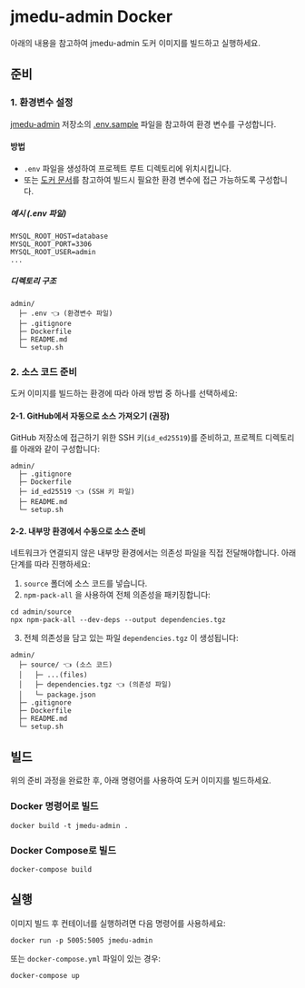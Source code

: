 # jmedu-admin Docker
아래의 내용을 참고하여 jmedu-admin 도커 이미지를 빌드하고 실행하세요.

## 준비

### 1. 환경변수 설정

[jmedu-admin](https://github.com/TreeNut-KR/jmedu-admin) 저장소의 [.env.sample](https://github.com/TreeNut-KR/jmedu-admin/blob/main/.env.example) 파일을 참고하여 환경 변수를 구성합니다.

#### 방법
- `.env` 파일을 생성하여 프로젝트 루트 디렉토리에 위치시킵니다.
- 또는 [도커 문서](https://docs.docker.com/compose/how-tos/environment-variables/set-environment-variables/)를 참고하여 빌드시 필요한 환경 변수에 접근 가능하도록 구성합니다.

##### 예시 (.env 파일)

```dotenv
MYSQL_ROOT_HOST=database
MYSQL_ROOT_PORT=3306
MYSQL_ROOT_USER=admin
...
```

##### 디렉토리 구조
```
admin/
  ├─ .env 👈 (환경변수 파일)
  ├─ .gitignore
  ├─ Dockerfile
  ├─ README.md
  └─ setup.sh
```

### 2. 소스 코드 준비

도커 이미지를 빌드하는 환경에 따라 아래 방법 중 하나를 선택하세요:

#### 2-1. GitHub에서 자동으로 소스 가져오기 (권장)

GitHub 저장소에 접근하기 위한 SSH 키(`id_ed25519`)를 준비하고, 프로젝트 디렉토리를 아래와 같이 구성합니다:

```
admin/
  ├─ .gitignore
  ├─ Dockerfile
  ├─ id_ed25519 👈 (SSH 키 파일)
  ├─ README.md
  └─ setup.sh
```


#### 2-2. 내부망 환경에서 수동으로 소스 준비

네트워크가 연결되지 않은 내부망 환경에서는 의존성 파일을 직접 전달해야합니다. 아래 단계를 따라 진행하세요:

1. `source` 폴더에 소스 코드를 넣습니다.
2. `npm-pack-all` 을 사용하여 전체 의존성을 패키징합니다:

```shell
cd admin/source
npx npm-pack-all --dev-deps --output dependencies.tgz
```

3. 전체 의존성을 담고 있는 파일 `dependencies.tgz` 이 생성됩니다:

```
admin/
  ├─ source/ 👈 (소스 코드)
  │   ├─ ...(files)
  │   ├─ dependencies.tgz 👈 (의존성 파일)
  │   └─ package.json
  ├─ .gitignore
  ├─ Dockerfile
  ├─ README.md
  └─ setup.sh
```


## 빌드

위의 준비 과정을 완료한 후, 아래 명령어를 사용하여 도커 이미지를 빌드하세요.

### Docker 명령어로 빌드

```shell
docker build -t jmedu-admin .
```

### Docker Compose로 빌드

```shell
docker-compose build
```

## 실행

이미지 빌드 후 컨테이너를 실행하려면 다음 명령어를 사용하세요:

```shell
docker run -p 5005:5005 jmedu-admin
```

또는 `docker-compose.yml` 파일이 있는 경우:

```shell
docker-compose up
```